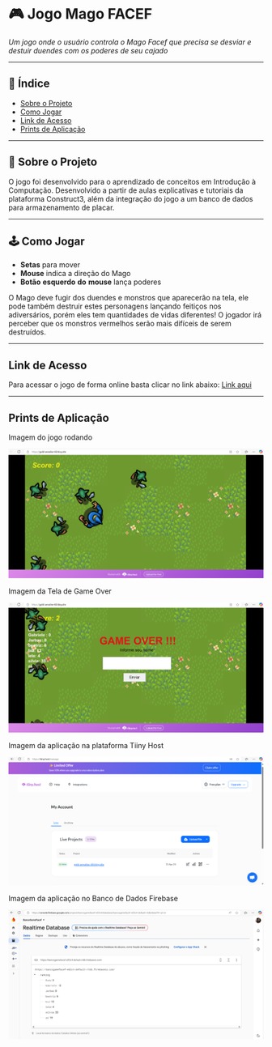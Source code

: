 # 🎮 Jogo Mago FACEF

*Um jogo onde o usuário controla o Mago Facef que precisa se desviar e destuir duendes com os poderes de seu cajado* 

---

## 🧩 Índice

- [Sobre o Projeto](#sobre-o-projeto)  
- [Como Jogar](#como-jogar)  
- [Link de Acesso](#link-de-acesso)
- [Prints de Aplicação](#prints-de-aplicação)

---

## 📌 Sobre o Projeto

O jogo foi desenvolvido para o aprendizado de conceitos em Introdução à Computação.
Desenvolvido a partir de aulas explicativas e tutoriais da plataforma Construct3, além da integração do jogo a um banco de dados para armazenamento de placar.

---

## 🕹️ Como Jogar

- **Setas** para mover
- **Mouse** indica a direção do Mago
- **Botão** **esquerdo** **do** **mouse** lança poderes

O Mago deve fugir dos duendes e monstros que aparecerão na tela, ele pode também destruir estes personagens lançando feitiços nos adiversários, porém eles tem quantidades de vidas diferentes!
O jogador irá perceber que os monstros vermelhos serão mais difíceis de serem destruídos.

---

## Link de Acesso 

Para acessar o jogo de forma online basta clicar no link abaixo:
      [Link aqui](https://gold-annalise-60.tiiny.site/)

---

## Prints de Aplicação
Imagem do jogo rodando

![Prints do Jogo](TelaJogo.png)

Imagem da Tela de Game Over

![Prints do Jogo](TelaGameOver.png)

Imagem da aplicação na plataforma Tiiny Host

![Print da Aplicação no Tiiny Host](TelaTiiny.png)

Imagem da aplicação no Banco de Dados Firebase

![Print da Aplicação no Banco de Dados](TelaFirebase.png)


